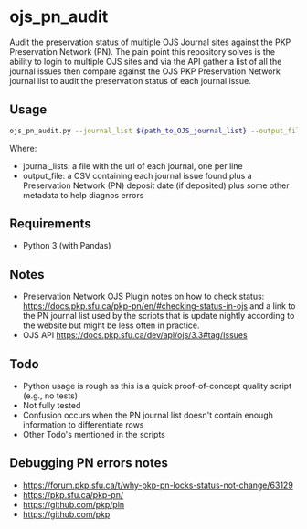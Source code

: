 # ojs_pn_audit

Audit the preservation status of multiple OJS Journal sites against the PKP Preservation Network (PN). The pain point this repository solves is the ability to login to multiple OJS sites and via the API gather a list of all the journal issues then compare against the OJS PKP Preservation Network journal list to audit the preservation status of each journal issue.

## Usage

``` bash
ojs_pn_audit.py --journal_list ${path_to_OJS_journal_list} --output_file data/pn_audit_`date +"%Y-%m-%d"`.csv
```

Where:
* journal_lists: a file with the url of each journal, one per line
* output_file: a CSV containing each journal issue found plus a Preservation Network (PN) deposit date (if deposited) plus some other metadata to help diagnos errors

## Requirements
* Python 3 (with Pandas)

## Notes
* Preservation Network OJS Plugin notes on how to check status: <https://docs.pkp.sfu.ca/pkp-pn/en/#checking-status-in-ojs> and a link to the PN journal list used by the scripts that is update nightly according to the website but might be less often in practice.
* OJS API <https://docs.pkp.sfu.ca/dev/api/ojs/3.3#tag/Issues>

## Todo
* Python usage is rough as this is a quick proof-of-concept quality script (e.g., no tests)
* Not fully tested
* Confusion occurs when the PN journal list doesn't contain enough information to differentiate rows
* Other Todo's mentioned in the scripts

## Debugging PN errors notes
* https://forum.pkp.sfu.ca/t/why-pkp-pn-locks-status-not-change/63129
* https://pkp.sfu.ca/pkp-pn/
* https://github.com/pkp/pln
* https://github.com/pkp


